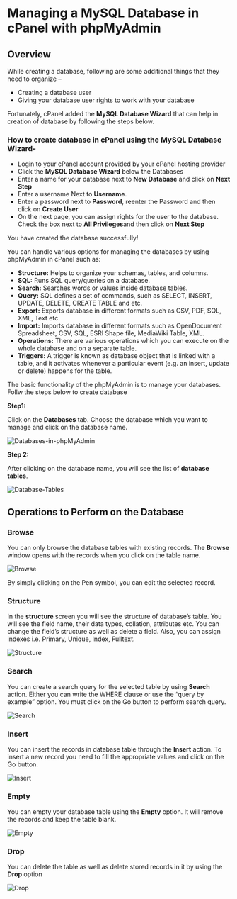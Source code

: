 # Managing a MySQL Database in cPanel with phpMyAdmin

## Overview

While creating a database, following are some additional things that they need to organize –

* Creating a database user
* Giving your database user rights to work with your database

Fortunately, cPanel added the **MySQL Database Wizard** that can help in creation of database by following the steps below.

### **How to create database in cPanel using the MySQL Database Wizard-**

* Login to your cPanel account provided by your cPanel hosting provider
* Click the **MySQL Database Wizard** below the Databases
* Enter a name for your database next to **New Database** and click on **Next Step**
* Enter a username Next to **Username**.
* Enter a password next to **Password**, reenter the Password and then click on **Create User**
* On the next page, you can assign rights for the user to the database. Check the box next to **All Privileges**and then click on **Next Step**

 You have created the database successfully!

You can handle various options for managing the databases by using phpMyAdmin in cPanel such as:

* **Structure:**  Helps to organize your schemas, tables, and columns.
* **SQL:**  Runs SQL query/queries on a database.
* **Search:** Searches words or values inside database tables.
* **Query:** SQL defines a set of commands, such as SELECT, INSERT, UPDATE, DELETE, CREATE TABLE and etc.
* **Export:** Exports database in different formats such as CSV, PDF, SQL, XML, Text etc.
* **Import:** Imports database in different formats such as OpenDocument Spreadsheet, CSV, SQL, ESRI Shape file, MediaWiki Table, XML.
* **Operations:** There are various operations which you can execute on the whole database and on a separate table.
* **Triggers:** A trigger is known as database object that is linked with a table, and it activates whenever a particular event \(e.g. an insert, update or delete\) happens for the table.

The basic functionality of the phpMyAdmin is to manage your databases. Follw the steps  below to create database

**Step1:**

Click on the **Databases** tab. Choose the database which you want to manage and click on the database name.

![Databases-in-phpMyAdmin](https://www.eukhost.com/kb/wp-content/uploads/2017/05/Databases-in-phpMyAdmin.png)

**Step 2:**

After clicking on the database name, you will see the list of **database tables**.

![Database-Tables](https://www.eukhost.com/kb/wp-content/uploads/2017/05/Database-Tables.png)

## **Operations to Perform on the Database**

### **Browse**

You can only browse the database tables with existing records. The **Browse** window opens with the records when you click on the table name.

![Browse](https://www.eukhost.com/kb/wp-content/uploads/2017/05/Browse-1024x462.png)

By simply clicking on the Pen symbol, you can edit the selected record.

### **Structure**

In the **structure** screen you will see the structure of database’s table. You will see the field name, their data types, collation, attributes etc. You can change the field’s structure as well as delete a field. Also, you can assign indexes i.e. Primary, Unique, Index, Fulltext.

![Structure](https://www.eukhost.com/kb/wp-content/uploads/2017/05/Structure-1024x454.png)

### **Search**

You can create a search query for the selected table by using **Search** action. Either you can write the WHERE clause or use the “query by example” option. You must click on the Go button to perform search query.

![Search](https://www.eukhost.com/kb/wp-content/uploads/2017/05/Search-1024x444.png)

### **Insert**

You can insert the records in database table through the **Insert** action. To insert a new record you need to fill the appropriate values and click on the Go button.

![Insert](https://www.eukhost.com/kb/wp-content/uploads/2017/05/Insert.png)

### **Empty**

You can empty your database table using the **Empty** option. It will remove the records and keep the table blank.

![Empty](https://www.eukhost.com/kb/wp-content/uploads/2017/05/Empty.png)

### **Drop**

You can delete the table as well as delete stored records in it by using the **Drop** option

![Drop](https://www.eukhost.com/kb/wp-content/uploads/2017/05/Drop.png)

